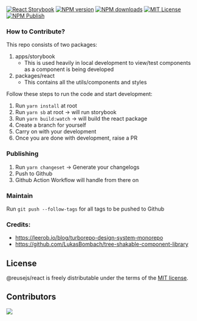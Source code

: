 [![React Storybook][view-storybook-image]][view-storybook-url]
[![NPM version][npm-version-image]][npm-url]
[![NPM downloads][npm-downloads-image]][npm-downloads-url]
[![MIT License][license-image]][license-url]
[![NPM Publish][npm-publish-action-image]][npm-publish-action-url]

### How to Contribute?

This repo consists of two packages:

1. apps/storybook
   - This is used heavily in local development to view/test components as a component is being developed
2. packages/react
   - This contains all the utils/components and styles

Follow these steps to run the code and start development:

1. Run `yarn install` at root
1. Run `yarn sb` at root -> will run storybook
1. Run `yarn build:watch` -> will build the react package
1. Create a branch for yourself
1. Carry on with your development
1. Once you are done with development, raise a PR

### Publishing

1. Run `yarn changeset` -> Generate your changelogs
2. Push to Github
3. Github Action Workflow will handle from there on

### Maintain

Run `git push --follow-tags` for all tags to be pushed to Github

### Credits:

- https://leerob.io/blog/turborepo-design-system-monorepo
- https://github.com/LukasBombach/tree-shakable-component-library

## License

@reusejs/react is freely distributable under the terms of the [MIT license][license-url].

[license-image]: https://img.shields.io/badge/license-MIT-blue.svg?style=flat
[license-url]: LICENSE
[npm-url]: https://npmjs.org/package/@reusejs/react
[npm-version-image]: https://img.shields.io/npm/v/@reusejs/react.svg?style=flat
[npm-downloads-image]: https://img.shields.io/npm/dm/@reusejs/react.svg?style=flat
[npm-downloads-url]: https://npmcharts.com/compare/@reusejs/react?minimal=true
[npm-publish-action-image]: https://github.com/reusejs/react/actions/workflows/release.yml/badge.svg
[npm-publish-action-url]: https://github.com/reusejs/react/actions/workflows/release.yml
[view-storybook-image]: https://img.shields.io/badge/View-Storybook-F59E0B.svg
[view-storybook-url]: https://react.reusejs.org

## Contributors

<a href="https://github.com/reusejs/react/graphs/contributors">
  <img src="https://contrib.rocks/image?repo=reusejs/react" />
</a>
